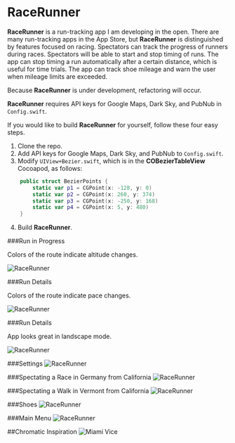 RaceRunner
===================

**RaceRunner** is a run-tracking app I am developing in the open. There are many run-tracking apps in the App Store, but **RaceRunner** is distinguished by features focused on racing. Spectators can track the progress of runners during races. Spectators will be able to start and stop timing of runs. The app can stop timing a run automatically after a certain distance, which is useful for time trials. The app can track shoe mileage and warn the user when mileage limits are exceeded.

Because **RaceRunner** is under development, refactoring will occur.

**RaceRunner** requires API keys for Google Maps, Dark Sky, and PubNub in `Config.swift`.

If you would like to build **RaceRunner** for yourself, follow these four easy steps.

1. Clone the repo.
2. Add API keys for Google Maps, Dark Sky, and PubNub to `Config.swift`.
3. Modify `UIView+Bezier.swift`, which is in the **COBezierTableView** Cocoapod, as follows:
```swift
    public struct BezierPoints {
        static var p1 = CGPoint(x: -128, y: 0)
        static var p2 = CGPoint(x: 260, y: 374)
        static var p3 = CGPoint(x: -250, y: 168)
        static var p4 = CGPoint(x: 5, y: 480)
    }
```
4. Build **RaceRunner**.

###Run in Progress

Colors of the route indicate altitude changes.

![RaceRunner](RaceRunner/RaceRunner1.png "Run in Progress")


###Run Details

Colors of the route indicate pace changes.

![RaceRunner](RaceRunner/RaceRunner2.png "Run Details")


###Run Details

App looks great in landscape mode.

![RaceRunner](RaceRunner/RaceRunner2-1.png "Run Details")


###Settings
![RaceRunner](RaceRunner/RaceRunner3.png "Settings")


###Spectating a Race in Germany from California
![RaceRunner](RaceRunner/RaceRunner4.png "Spectating a Race in Germany from California")


###Spectating a Walk in Vermont from California
![RaceRunner](RaceRunner/RaceRunner5.png "Spectating a Walk in Vermont from California")


###Shoes
![RaceRunner](RaceRunner/RaceRunner6.png "Shoes")


###Main Menu
![RaceRunner](RaceRunner/RaceRunner7.png "Main Menu")


##Chromatic Inspiration
![Miami Vice](http://images2.fanpop.com/image/photos/9300000/Miami-VIce-Season-2-opener-miami-vice-9384840-765-580.jpg "Miami Vice")
